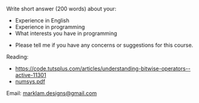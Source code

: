 Write short answer (200 words) about your:
- Experience in English
- Experience in programming
- What interests you have in programming

* Please tell me if you have any concerns or suggestions for this course.

Reading:
- https://code.tutsplus.com/articles/understanding-bitwise-operators--active-11301
- [numsys.pdf](../resources/numsys.pdf)

Email: marklam.designs@gmail.com
